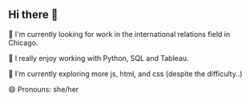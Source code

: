 ## Hi there 👋

🔭 I'm currently looking for work in the international relations field in Chicago.

🌱 I really enjoy working with Python, SQL and Tableau.

🤔 I'm currently exploring more js, html, and css (despite the difficulty..)

😄 Pronouns: she/her
